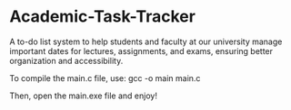 # Academic-Task-Tracker
A to-do list system to help students and faculty at our university manage important dates for lectures, assignments, and exams, ensuring better organization and accessibility.

To compile the main.c file, use:
gcc -o main main.c

Then, open the main.exe file and enjoy!
